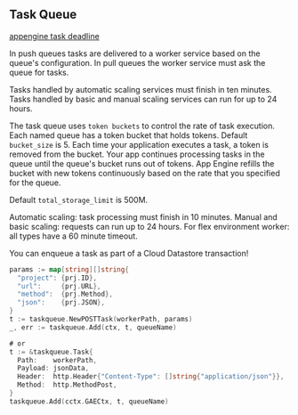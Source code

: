 Task Queue
-

[appengine task deadline](https://cloud.google.com/appengine/docs/standard/go/taskqueue/push/#the_task_deadline)

In push queues tasks are delivered to a worker service based on the queue's configuration.
In pull queues the worker service must ask the queue for tasks.

Tasks handled by automatic scaling services must finish in ten minutes.
Tasks handled by basic and manual scaling services can run for up to 24 hours.

The task queue uses `token buckets` to control the rate of task execution.
Each named queue has a token bucket that holds tokens.
Default `bucket_size` is 5.
Each time your application executes a task, a token is removed from the bucket.
Your app continues processing tasks in the queue until the queue's bucket runs out of tokens.
App Engine refills the bucket with new tokens continuously
based on the rate that you specified for the queue.

Default `total_storage_limit` is 500M.

Automatic scaling: task processing must finish in 10 minutes.
Manual and basic scaling: requests can run up to 24 hours.
For flex environment worker: all types have a 60 minute timeout.

You can enqueue a task as part of a Cloud Datastore transaction!

````go
params := map[string][]string{
  "project": {prj.ID},
  "url":     {prj.URL},
  "method":  {prj.Method},
  "json":    {prj.JSON},
}
t := taskqueue.NewPOSTTask(workerPath, params)
_, err := taskqueue.Add(ctx, t, queueName)

# or
t := &taskqueue.Task{
  Path:    workerPath,
  Payload: jsonData,
  Header:  http.Header{"Content-Type": []string{"application/json"}},
  Method:  http.MethodPost,
}
taskqueue.Add(cctx.GAECtx, t, queueName)
````
